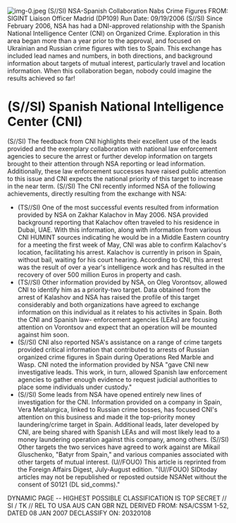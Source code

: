 ![img-0.jpeg](img-0.jpeg)
(S//SI) NSA-Spanish Collaboration Nabs Crime Figures
FROM:
SIGINT Liaison Officer Madrid (DP109)
Run Date: 09/19/2006
(S//SI) Since February 2006, NSA has had a DNI-approved relationship with the Spanish National Intelligence Center (CNI) on Organized Crime. Exploration in this area began more than a year prior to the approval, and focused on Ukrainian and Russian crime figures with ties to Spain. This exchange has included lead names and numbers, in both directions, and background information about targets of mutual interest, particularly travel and location information. When this collaboration began, nobody could imagine the results achieved so far!

# (S//SI) Spanish National Intelligence Center (CNI) 

(S//SI) The feedback from CNI highlights their excellent use of the leads provided and the exemplary collaboration with national law enforcement agencies to secure the arrest or further develop information on targets brought to their attention through NSA reporting or lead information. Additionally, these law enforcement successes have raised public attention to this issue and CNI expects the national priority of this target to increase in the near term.
(S//SI) The CNI recently informed NSA of the following achievements, directly resulting from the exchange with NSA:

- (TS//SI) One of the most successful events resulted from information provided by NSA on Zakhar Kalachov in May 2006. NSA provided background reporting that Kalachov often traveled to his residence in Dubai, UAE. With this information, along with information from various CNI HUMINT sources indicating he would be in a Middle Eastern country for a meeting the first week of May, CNI was able to confirm Kalachov's location, facilitating his arrest. Kalachov is currently in prison in Spain, without bail, waiting for his court hearing. According to CNI, this arrest was the result of over a year's intelligence work and has resulted in the recovery of over 500 million Euros in property and cash.
- (TS//SI) Other information provided by NSA, on Oleg Vorontsov, allowed CNI to identify him as a priority-two target. Data obtained from the arrest of Kalashov and NSA has raised the profile of this target considerably and both organizations have agreed to exchange information on this individual as it relates to his activites in Spain. Both the CNI and Spanish law- enforcement agencies (LEAs) are focusing attention on Vorontsov and expect that an operation will be mounted against him soon.
- (S//SI) CNI also reported NSA's assistance on a range of crime targets provided critical information that contributed to arrests of Russian organized crime figures in Spain during Operations Red Marble and Wasp. CNI noted the information provided by NSA "gave CNI new investigative leads. This work, in turn, allowed Spanish law enforcement agencies to gather enough evidence to request judicial authorities to place some individuals under custody."
- (S//SI) Some leads from NSA have opened entirely new lines of investigation for the CNI. Information provided on a company in Spain, Vera Metalurgica, linked to Russian crime bosses, has focused CNI's attention on this business and made it the top-priority money laundering/crime target in Spain. Additional leads, later developed by CNI, are being shared with Spanish LEAs and will most likely lead to a money laundering operation against this company, among others.
(S//SI) Other targets the two services have agreed to work against are Mikail Gluschenko, "Batyr from Spain," and various companies associated with other targets of mutual interest.
(U//FOUO) This article is reprinted from the Foreign Affairs Digest, July-August edition.
"(U//FOUO) SIDtoday articles may not be republished or reposted outside NSANet without the consent of S0121 (DL sid_comms)."

DYNAMIC PAGE -- HIGHEST POSSIBLE CLASSIFICATION IS
TOP SECRET // SI / TK // REL TO USA AUS CAN GBR NZL
DERIVED FROM: NSA/CSSM 1-52, DATED 08 JAN 2007 DECLASSIFY ON: 20320108
